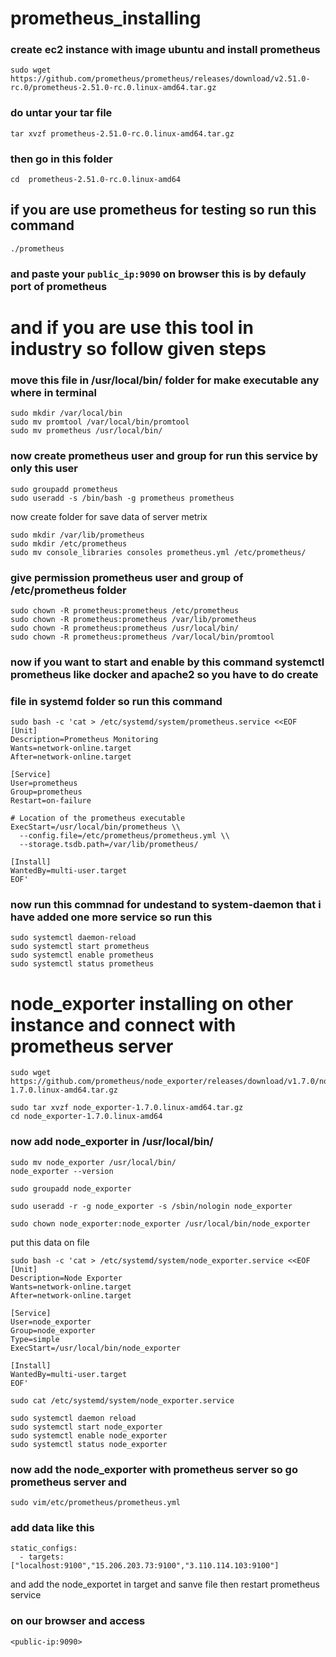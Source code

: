 # prometheus_installing
### create ec2 instance with image ubuntu  and install prometheus
```
sudo wget https://github.com/prometheus/prometheus/releases/download/v2.51.0-rc.0/prometheus-2.51.0-rc.0.linux-amd64.tar.gz
```
### do untar your tar file 
```
tar xvzf prometheus-2.51.0-rc.0.linux-amd64.tar.gz
```
### then go in this folder 
```
cd  prometheus-2.51.0-rc.0.linux-amd64
```
## if you are use prometheus for testing so run this command 
```
./prometheus
```
### and paste your ```public_ip:9090``` on browser this is by defauly port of prometheus

# and if you are use this tool in industry so follow given steps

### move this file in /usr/local/bin/ folder for make executable any where in terminal 
```
sudo mkdir /var/local/bin 
sudo mv promtool /var/local/bin/promtool
sudo mv prometheus /usr/local/bin/
```
### now create prometheus user and group for run this service by only this user
```
sudo groupadd prometheus
sudo useradd -s /bin/bash -g prometheus prometheus 
```
now create folder for save data of server metrix 
```
sudo mkdir /var/lib/prometheus
sudo mkdir /etc/prometheus
sudo mv console_libraries consoles prometheus.yml /etc/prometheus/
```
### give permission prometheus user and group of /etc/prometheus folder 
```
sudo chown -R prometheus:prometheus /etc/prometheus
sudo chown -R prometheus:prometheus /var/lib/prometheus
sudo chown -R prometheus:prometheus /usr/local/bin/
sudo chown -R prometheus:prometheus /var/local/bin/promtool
```
### now if you want to start and enable by this command systemctl prometheus like docker and apache2 so you have to do create 
### file in systemd folder so run this command 
```
sudo bash -c 'cat > /etc/systemd/system/prometheus.service <<EOF
[Unit]
Description=Prometheus Monitoring
Wants=network-online.target
After=network-online.target

[Service]
User=prometheus
Group=prometheus
Restart=on-failure

# Location of the prometheus executable
ExecStart=/usr/local/bin/prometheus \\
  --config.file=/etc/prometheus/prometheus.yml \\
  --storage.tsdb.path=/var/lib/prometheus/

[Install]
WantedBy=multi-user.target
EOF'
```
### now run this commnad for undestand to system-daemon that i have added one more service so run this 
```
sudo systemctl daemon-reload
sudo systemctl start prometheus
sudo systemctl enable prometheus
sudo systemctl status prometheus
```
# node_exporter installing on other instance and connect with prometheus server 
```
sudo wget https://github.com/prometheus/node_exporter/releases/download/v1.7.0/node_exporter-1.7.0.linux-amd64.tar.gz
```
```
sudo tar xvzf node_exporter-1.7.0.linux-amd64.tar.gz
cd node_exporter-1.7.0.linux-amd64
```
### now add node_exporter in /usr/local/bin/
```
sudo mv node_exporter /usr/local/bin/
node_exporter --version
```
```
sudo groupadd node_exporter

sudo useradd -r -g node_exporter -s /sbin/nologin node_exporter
```
```
sudo chown node_exporter:node_exporter /usr/local/bin/node_exporter
```
put this data on file 
```
sudo bash -c 'cat > /etc/systemd/system/node_exporter.service <<EOF 
[Unit]
Description=Node Exporter
Wants=network-online.target
After=network-online.target

[Service]
User=node_exporter
Group=node_exporter
Type=simple
ExecStart=/usr/local/bin/node_exporter

[Install]
WantedBy=multi-user.target
EOF'

```
```
sudo cat /etc/systemd/system/node_exporter.service
```
```
sudo systemctl daemon reload 
sudo systemctl start node_exporter
sudo systemctl enable node_exporter
sudo systemctl status node_exporter
```
### now add the node_exporter with prometheus server so go  prometheus server and
```
sudo vim/etc/prometheus/prometheus.yml
```
### add data like this 
```
static_configs:
  - targets: ["localhost:9100","15.206.203.73:9100","3.110.114.103:9100"]
```
and add the node_exportet in target and sanve file then restart prometheus service 
### on our browser and access
```
<public-ip:9090>
```
